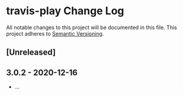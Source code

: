 # travis-play Change Log
All notable changes to this project will be documented in this file.
This project adheres to [Semantic Versioning](http://semver.org/).

## [Unreleased]

## 3.0.2 - 2020-12-16
* ...
